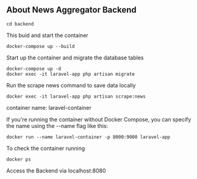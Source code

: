 ## About News Aggregator Backend

```
cd backend
```

This buid and start the container

```
docker-compose up --build
```

Start up the container and migrate the database tables

```
docker-compose up -d
docker exec -it laravel-app php artisan migrate

```

Run the scrape news command to save data locally

```
docker exec -it laravel-app php artisan scrape:news
```

container name: laravel-container

If you're running the container without Docker Compose, you can specify the name using the --name flag like this:

```
docker run --name laravel-container -p 8000:9000 laravel-app
```

To check the container running

```
docker ps
```

Access the Backend via localhost:8080

